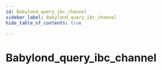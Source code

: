 ```yaml
---
id: Babylond_query_ibc_channel
sidebar_label: Babylond_query_ibc_channel
hide_table_of_contents: true

---
```


# Babylond_query_ibc_channel